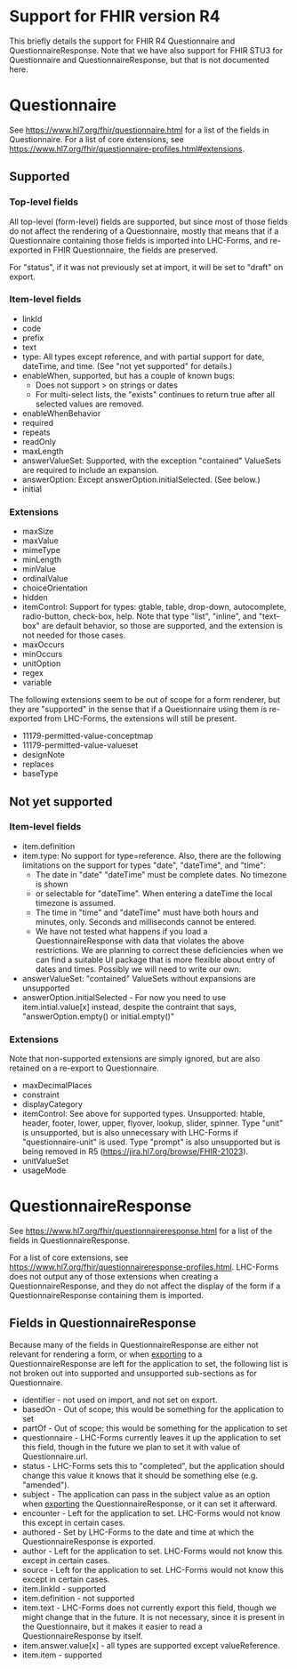 # Support for FHIR version R4
This briefly details the support for FHIR R4 Questionnaire and
QuestionnaireResponse.  Note that we have also support for FHIR STU3 for
Questionnaire and QuestionnaireResponse, but that is not documented here.

# Questionnaire
See https://www.hl7.org/fhir/questionnaire.html for a list of the fields in
Questionnaire.  For a list of core extensions, see
https://www.hl7.org/fhir/questionnaire-profiles.html#extensions.

## Supported

### Top-level fields
All top-level (form-level) fields are supported, but since most of those fields
do not affect the rendering of a Questionnaire, mostly that means that if a
Questionnaire containing those fields is imported into LHC-Forms, and
re-exported in FHIR Questionnaire, the fields are preserved.

For "status", if it was not previously set at import, it will be set to "draft" on export.

### Item-level fields
* linkId
* code
* prefix
* text
* type:  All types except reference, and with partial support for date,
  dateTime, and time.  (See "not yet supported" for details.)
* enableWhen, supported, but has a couple of known bugs:
   * Does not support > on strings or dates
   * For multi-select lists, the "exists" continues to return true after all
     selected values are removed.
* enableWhenBehavior
* required
* repeats
* readOnly
* maxLength
* answerValueSet:  Supported, with the exception "contained" ValueSets are
  required to include an expansion.
* answerOption:  Except answerOption.initialSelected.  (See below.)
* initial

### Extensions
* maxSize
* maxValue
* mimeType
* minLength
* minValue
* ordinalValue
* choiceOrientation
* hidden
* itemControl:  Support for types: gtable, table, drop-down, autocomplete,
  radio-button, check-box, help.  Note that type "list", "inline", and
  "text-box" are default behavior, so those are supported, and the extension is
  not needed for those cases.
* maxOccurs
* minOccurs
* unitOption
* regex
* variable

The following extensions seem to be out of scope for a form renderer, but they
are "supported" in the sense that if a Questionnaire using them is re-exported
from LHC-Forms, the extensions will still be present.
* 11179-permitted-value-conceptmap
* 11179-permitted-value-valueset
* designNote
* replaces
* baseType

## Not yet supported
### Item-level fields
* item.definition
* item.type:  No support for type=reference.  Also, there are the following
  limitations on the support for types "date", "dateTime", and "time":
   * The date in "date" "dateTime" must be complete dates.  No timezone is shown
   * or selectable for "dateTime".  When entering a
     dateTime the local timezone is assumed.
   * The time in "time" and "dateTime" must have both hours and minutes, only.
     Seconds and milliseconds cannot be entered.
   * We have not tested what happens if you load a QuestionnaireResponse with
     data that violates the above restrictions.  We are planning to correct
     these deficiencies when we can find a suitable UI package that is more
     flexible about entry of dates and times.  Possibly we will need to write
     our own.
* answerValueSet:  "contained" ValueSets without expansions are unsupported
* answerOption.initialSelected - For now you need to use item.intial.value[x]
  instead, despite the contraint that says, "answerOption.empty() or
  initial.empty()"

### Extensions
Note that non-supported extensions are simply ignored, but are also retained on
a re-export to Questionnaire.
* maxDecimalPlaces
* constraint
* displayCategory
* itemControl:  See above for supported types.  Unsupported:  htable, header,
  footer, lower, upper, flyover, lookup, slider, spinner.  Type "unit" is
  unsupported, but is also unnecessary with LHC-Forms if "questionnaire-unit" is
  used.  Type "prompt" is also unsupported but is being removed in
  R5 (https://jira.hl7.org/browse/FHIR-21023).
* unitValueSet
* usageMode


# QuestionnaireResponse
See https://www.hl7.org/fhir/questionnaireresponse.html for a list of the fields in
QuestionnaireResponse.

For a list of core extensions, see
https://www.hl7.org/fhir/questionnaireresponse-profiles.html.  LHC-Forms does
not output any of those extensions when creating a QuestionnaireResponse, and
they do not affect the display of the form if a QuestionnaireResponse containing
them is imported.

## Fields in QuestionnaireResponse

Because many of the fields in QuestionnaireResponse are either not relevant for
rendering a form, or when
[exporting](https://lhncbc.github.io/lforms/#retrieving-fhir-data) to a
QuestionnaireResponse are left for the application to set, the following list is
not broken out into supported and unsupported sub-sections as for Questionnaire.

* identifier - not used on import, and not set on export.
* basedOn - Out of scope; this would be something for the application to set
* partOf - Out of scope; this would be something for the application to set
* questionnaire - LHC-Forms currently leaves it up the application to set this
  field, though in the future we plan to set it with value of Questionnaire.url.
* status - LHC-Forms sets this to "completed", but the application should change
  this value it knows that it should be something else (e.g. "amended").
* subject - The application can pass in the subject value as an option when
  [exporting](https://lhncbc.github.io/lforms/#retrieving-fhir-data) the
  QuestionnaireResponse, or it can set it afterward.
* encounter - Left for the application to set.  LHC-Forms would not know this
  except in certain cases.
* authored - Set by LHC-Forms to the date and time at which the QuestionnaireResponse is
  exported.
* author - Left for the application to set.  LHC-Forms would not know this
  except in certain cases.
* source - Left for the application to set.  LHC-Forms would not know this
  except in certain cases.
* item.linkId - supported
* item.definition - not supported
* item.text - LHC-Forms does not currently export this field, though we might
  change that in the future.  It is not necessary, since it is present in the
  Questionnaire, but it makes it easier to read a QuestionnaireResponse by
  itself.
* item.answer.value[x] - all types are supported except valueReference.
* item.item - supported

